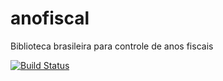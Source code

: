 # anofiscal
Biblioteca brasileira para controle de anos fiscais

[![Build Status](https://travis-ci.org/Sornii/anofiscal.svg?branch=master)](https://travis-ci.org/Sornii/anofiscal)
